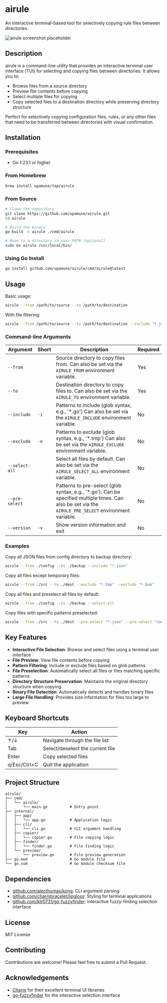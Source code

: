 # airule

An interactive terminal-based tool for selectively copying rule files between directories.

![airule screenshot placeholder](https://via.placeholder.com/800x400?text=airule+Screenshot)

## Description

airule is a command-line utility that provides an interactive terminal user interface (TUI) for selecting and copying files between directories. It allows you to:

- Browse files from a source directory
- Preview file contents before copying
- Select multiple files for copying
- Copy selected files to a destination directory while preserving directory structure

Perfect for selectively copying configuration files, rules, or any other files that need to be transferred between directories with visual confirmation.

## Installation

### Prerequisites

- Go 1.23.1 or higher

### From Homebrew

```bash
brew install upamune/tap/airule
```

### From Source

```bash
# Clone the repository
git clone https://github.com/upamune/airule.git
cd airule

# Build the binary
go build -o airule ./cmd/airule

# Move to a directory in your PATH (optional)
sudo mv airule /usr/local/bin/
```

### Using Go Install

```bash
go install github.com/upamune/airule/cmd/airule@latest
```

## Usage

Basic usage:

```bash
airule --from /path/to/source --to /path/to/destination
```

With file filtering:

```bash
airule --from /path/to/source --to /path/to/destination --include "*.json" --exclude "*.tmp"
```

### Command-line Arguments

| Argument | Short | Description | Required |
|----------|-------|-------------|----------|
| `--from` | | Source directory to copy files from. Can also be set via the `AIRULE_FROM` environment variable. | Yes |
| `--to` | | Destination directory to copy files to. Can also be set via the `AIRULE_TO` environment variable. | Yes |
| `--include` | `-i` | Patterns to include (glob syntax, e.g., '*.go') Can also be set via the `AIRULE_INCLUDE` environment variable. | No |
| `--exclude` | `-e` | Patterns to exclude (glob syntax, e.g., '*.tmp') Can also be set via the `AIRULE_EXCLUDE` environment variable. | No |
| `--select-all` | | Select all files by default. Can also be set via the `AIRULE_SELECT_ALL` environment variable. | No |
| `--pre-select` | | Patterns to pre-select (glob syntax, e.g., '*.go'). Can be specified multiple times. Can also be set via the `AIRULE_PRE_SELECT` environment variable. | No |
| `--version` | `-v` | Show version information and exit | No |

### Examples

Copy all JSON files from config directory to backup directory:

```bash
airule --from ./config --to ./backup --include "*.json"
```

Copy all files except temporary files:

```bash
airule --from ./src --to ./dest --exclude "*.tmp" --exclude "*.bak"
```

Copy all files and preselect all files by default:

```bash
airule --from ./config --to ./backup --select-all
```

Copy files with specific patterns preselected:

```bash
airule --from ./src --to ./dest --pre-select "*.json" --pre-select "config/*.yaml"
```

## Key Features

- **Interactive File Selection**: Browse and select files using a terminal user interface
- **File Preview**: View file contents before copying
- **Pattern Filtering**: Include or exclude files based on glob patterns
- **File Preselection**: Automatically select all files or files matching specific patterns
- **Directory Structure Preservation**: Maintains the original directory structure when copying
- **Binary File Detection**: Automatically detects and handles binary files
- **Large File Handling**: Provides size information for files too large to preview

## Keyboard Shortcuts

| Key | Action |
|-----|--------|
| ↑/↓ | Navigate through the file list |
| Tab | Select/deselect the current file |
| Enter | Copy selected files |
| q/Esc/Ctrl+C | Quit the application |

## Project Structure

```
airule/
├── cmd/
│   └── airule/
│       └── main.go          # Entry point
├── internal/
│   ├── app/
│   │   └── app.go           # Application logic
│   ├── cli/
│   │   └── cli.go           # CLI argument handling
│   ├── copier/
│   │   └── copier.go        # File copying logic
│   ├── finder/
│   │   └── finder.go        # File finding logic
│   └── preview/
│       └── preview.go       # File preview generation
├── go.mod                   # Go module file
└── go.sum                   # Go module checksum file
```

## Dependencies

- [github.com/alecthomas/kong](https://github.com/alecthomas/kong): CLI argument parsing
- [github.com/charmbracelet/lipgloss](https://github.com/charmbracelet/lipgloss): Styling for terminal applications
- [github.com/ktr0731/go-fuzzyfinder](https://github.com/ktr0731/go-fuzzyfinder): Interactive fuzzy-finding selection interface

## License

MIT License

## Contributing

Contributions are welcome! Please feel free to submit a Pull Request.

## Acknowledgements

- [Charm](https://charm.sh/) for their excellent terminal UI libraries
- [go-fuzzyfinder](https://github.com/ktr0731/go-fuzzyfinder) for the interactive selection interface
